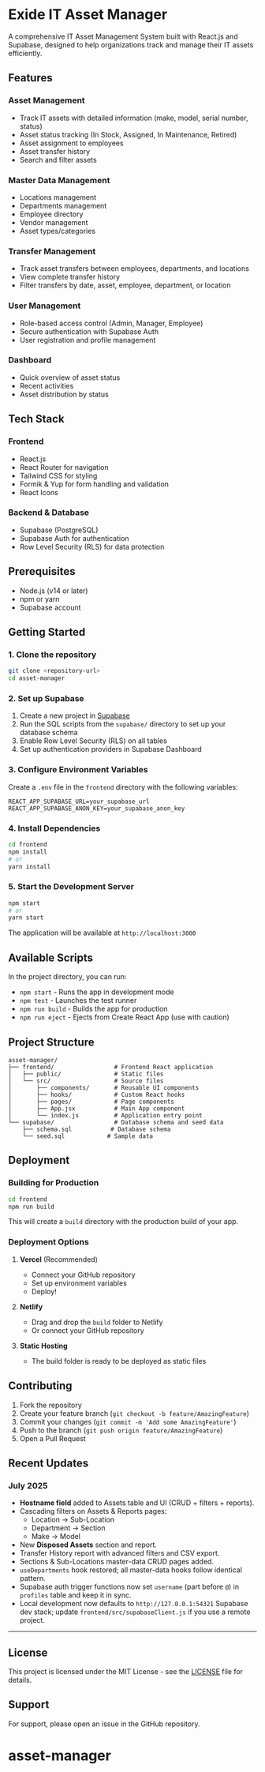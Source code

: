 # Exide IT Asset Manager

A comprehensive IT Asset Management System built with React.js and Supabase, designed to help organizations track and manage their IT assets efficiently.

## Features

### Asset Management
- Track IT assets with detailed information (make, model, serial number, status)
- Asset status tracking (In Stock, Assigned, In Maintenance, Retired)
- Asset assignment to employees
- Asset transfer history
- Search and filter assets

### Master Data Management
- Locations management
- Departments management
- Employee directory
- Vendor management
- Asset types/categories

### Transfer Management
- Track asset transfers between employees, departments, and locations
- View complete transfer history
- Filter transfers by date, asset, employee, department, or location

### User Management
- Role-based access control (Admin, Manager, Employee)
- Secure authentication with Supabase Auth
- User registration and profile management

### Dashboard
- Quick overview of asset status
- Recent activities
- Asset distribution by status

## Tech Stack

### Frontend
- React.js
- React Router for navigation
- Tailwind CSS for styling
- Formik & Yup for form handling and validation
- React Icons

### Backend & Database
- Supabase (PostgreSQL)
- Supabase Auth for authentication
- Row Level Security (RLS) for data protection

## Prerequisites

- Node.js (v14 or later)
- npm or yarn
- Supabase account

## Getting Started

### 1. Clone the repository

```bash
git clone <repository-url>
cd asset-manager
```

### 2. Set up Supabase

1. Create a new project in [Supabase](https://supabase.com/)
2. Run the SQL scripts from the `supabase/` directory to set up your database schema
3. Enable Row Level Security (RLS) on all tables
4. Set up authentication providers in Supabase Dashboard

### 3. Configure Environment Variables

Create a `.env` file in the `frontend` directory with the following variables:

```env
REACT_APP_SUPABASE_URL=your_supabase_url
REACT_APP_SUPABASE_ANON_KEY=your_supabase_anon_key
```

### 4. Install Dependencies

```bash
cd frontend
npm install
# or
yarn install
```

### 5. Start the Development Server

```bash
npm start
# or
yarn start
```

The application will be available at `http://localhost:3000`

## Available Scripts

In the project directory, you can run:

- `npm start` - Runs the app in development mode
- `npm test` - Launches the test runner
- `npm run build` - Builds the app for production
- `npm run eject` - Ejects from Create React App (use with caution)

## Project Structure

```
asset-manager/
├── frontend/                 # Frontend React application
│   ├── public/               # Static files
│   └── src/                  # Source files
│       ├── components/       # Reusable UI components
│       ├── hooks/            # Custom React hooks
│       ├── pages/            # Page components
│       ├── App.jsx           # Main App component
│       └── index.js          # Application entry point
└── supabase/                 # Database schema and seed data
    ├── schema.sql           # Database schema
    └── seed.sql            # Sample data
```

## Deployment

### Building for Production

```bash
cd frontend
npm run build
```

This will create a `build` directory with the production build of your app.

### Deployment Options

1. **Vercel** (Recommended)
   - Connect your GitHub repository
   - Set up environment variables
   - Deploy!

2. **Netlify**
   - Drag and drop the `build` folder to Netlify
   - Or connect your GitHub repository

3. **Static Hosting**
   - The build folder is ready to be deployed as static files

## Contributing

1. Fork the repository
2. Create your feature branch (`git checkout -b feature/AmazingFeature`)
3. Commit your changes (`git commit -m 'Add some AmazingFeature'`)
4. Push to the branch (`git push origin feature/AmazingFeature`)
5. Open a Pull Request

## Recent Updates

### July 2025
- **Hostname field** added to Assets table and UI (CRUD + filters + reports).
- Cascading filters on Assets & Reports pages:
  - Location → Sub-Location
  - Department → Section
  - Make → Model
- New **Disposed Assets** section and report.
- Transfer History report with advanced filters and CSV export.
- Sections & Sub-Locations master-data CRUD pages added.
- `useDepartments` hook restored; all master-data hooks follow identical pattern.
- Supabase auth trigger functions now set `username` (part before `@`) in `profiles` table and keep it in sync.
- Local development now defaults to `http://127.0.0.1:54321` Supabase dev stack; update `frontend/src/supabaseClient.js` if you use a remote project.

---

## License

This project is licensed under the MIT License - see the [LICENSE](LICENSE) file for details.

## Support

For support, please open an issue in the GitHub repository.
# asset-manager
